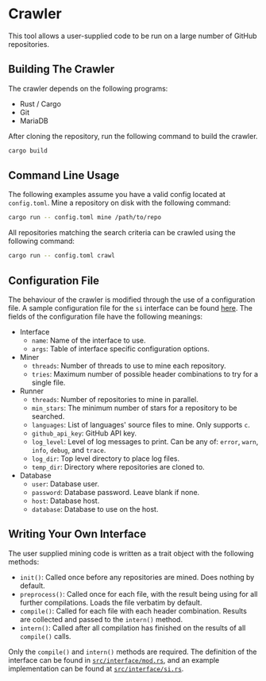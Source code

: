 # Crawler

This tool allows a user-supplied code to be run on a large number of GitHub
repositories.

## Building The Crawler

The crawler depends on the following programs:

- Rust / Cargo
- Git
- MariaDB

After cloning the repository, run the following command to build the crawler.

``` sh
cargo build
```

## Command Line Usage

The following examples assume you have a valid config located at `config.toml`.
Mine a repository on disk with the following command:

``` sh
cargo run -- config.toml mine /path/to/repo
```

All repositories matching the search criteria can be crawled using the following
command:

``` sh
cargo run -- config.toml crawl 
```

## Configuration File

The behaviour of the crawler is modified through the use of a configuration
file.
A sample configuration file for the `si` interface can be found
[here](example-config.toml). 
The fields of the configuration file have the following meanings:

- Interface
  - `name`: Name of the interface to use.
  - `args`: Table of interface specific configuration options.
- Miner
  - `threads`: Number of threads to use to mine each repository.
  - `tries`: Maximum number of possible header combinations to try for a single file.
- Runner
  - `threads`: Number of repositories to mine in parallel.
  - `min_stars`: The minimum number of stars for a repository to be searched.
  - `languages`: List of languages' source files to mine. Only supports `c`.
  - `github_api_key`: GitHub API key.
  - `log_level`: Level of log messages to print. Can be any of: `error`, `warn`, `info`, `debug`, and `trace`.
  - `log_dir`: Top level directory to place log files.
  - `temp_dir`: Directory where repositories are cloned to.
- Database
  - `user`: Database user.
  - `password`: Database password. Leave blank if none.
  - `host`: Database host.
  - `database`: Database to use on the host.

## Writing Your Own Interface

The user supplied mining code is written as a trait object with the following methods:

- `init()`: Called once before any repositories are mined. Does nothing by default.
- `preprocess()`: Called once for each file, with the result being using for all further compilations. Loads the file verbatim by default.
- `compile()`: Called for each file with each header combination. Results are collected and passed to the `intern()` method.
- `intern()`: Called after all compilation has finished on the results of all `compile()` calls.

Only the `compile()` and `intern()` methods are required.
The definition of the interface can be found in
[`src/interface/mod.rs`](src/interface/mod.rs), and an example implementation
can be found at [`src/interface/si.rs`](src/interface/si.rs).
